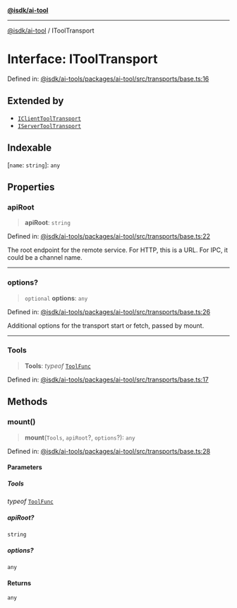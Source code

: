 [**@isdk/ai-tool**](../README.md)

***

[@isdk/ai-tool](../globals.md) / IToolTransport

# Interface: IToolTransport

Defined in: [@isdk/ai-tools/packages/ai-tool/src/transports/base.ts:16](https://github.com/isdk/ai-tool.js/blob/4ebf370aaec9c78535cb40ffc19656d7bddcb145/src/transports/base.ts#L16)

## Extended by

- [`IClientToolTransport`](IClientToolTransport.md)
- [`IServerToolTransport`](IServerToolTransport.md)

## Indexable

\[`name`: `string`\]: `any`

## Properties

### apiRoot

> **apiRoot**: `string`

Defined in: [@isdk/ai-tools/packages/ai-tool/src/transports/base.ts:22](https://github.com/isdk/ai-tool.js/blob/4ebf370aaec9c78535cb40ffc19656d7bddcb145/src/transports/base.ts#L22)

The root endpoint for the remote service.
For HTTP, this is a URL. For IPC, it could be a channel name.

***

### options?

> `optional` **options**: `any`

Defined in: [@isdk/ai-tools/packages/ai-tool/src/transports/base.ts:26](https://github.com/isdk/ai-tool.js/blob/4ebf370aaec9c78535cb40ffc19656d7bddcb145/src/transports/base.ts#L26)

Additional options for the transport start or fetch, passed by mount.

***

### Tools

> **Tools**: *typeof* [`ToolFunc`](../classes/ToolFunc.md)

Defined in: [@isdk/ai-tools/packages/ai-tool/src/transports/base.ts:17](https://github.com/isdk/ai-tool.js/blob/4ebf370aaec9c78535cb40ffc19656d7bddcb145/src/transports/base.ts#L17)

## Methods

### mount()

> **mount**(`Tools`, `apiRoot`?, `options`?): `any`

Defined in: [@isdk/ai-tools/packages/ai-tool/src/transports/base.ts:28](https://github.com/isdk/ai-tool.js/blob/4ebf370aaec9c78535cb40ffc19656d7bddcb145/src/transports/base.ts#L28)

#### Parameters

##### Tools

*typeof* [`ToolFunc`](../classes/ToolFunc.md)

##### apiRoot?

`string`

##### options?

`any`

#### Returns

`any`

